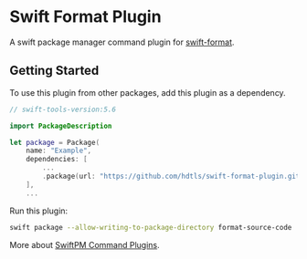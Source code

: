 # Swift Format Plugin
A swift package manager command plugin for [swift-format](https://github.com/apple/swift-format).

## Getting Started
To use this plugin from other packages, add this plugin as a dependency.
```swift
// swift-tools-version:5.6

import PackageDescription

let package = Package(
    name: "Example",
    dependencies: [
        ...
        .package(url: "https://github.com/hdtls/swift-format-plugin.git", from: "1.0.0")
    ],
    ...
```

Run this plugin:
```bash
swift package --allow-writing-to-package-directory format-source-code
```

More about [SwiftPM Command Plugins](https://github.com/apple/swift-evolution/blob/main/proposals/0332-swiftpm-command-plugins.md).
